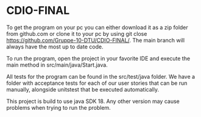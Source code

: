 # CDIO-FINAL

To get the program on your pc you can either download it as a zip folder from github.com or clone it to your pc by using git close https://github.com/Gruppe-10-DTU/CDIO-FINAL/. The main branch will always have the most up to date code.

To run the program, open the project in your favorite IDE and execute the main method in src/main/java/Start.java.

All tests for the program can be found in the src/test/java folder. We have a folder with acceptance tests for each of our user stories that can be run manually, alongside unitstest that be executed automatically.

This project is build to use java SDK 18. Any other version may cause problems when trying to run the problem.

